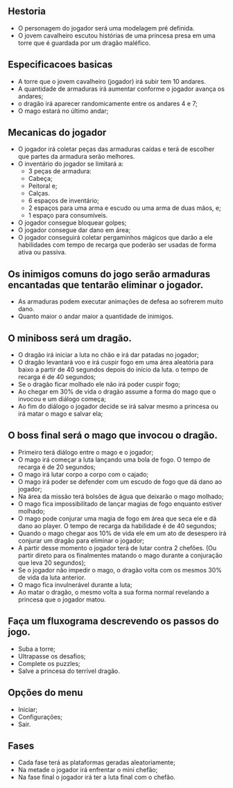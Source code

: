 ## Hestoria
 - O personagem do jogador será uma modelagem pré definida.
 - O jovem cavalheiro escutou histórias de uma princesa presa em uma torre que é guardada por um dragão maléfico.

## Especificacoes basicas
 - A torre que o jovem cavalheiro (jogador) irá subir tem 10 andares.
 - A quantidade de armaduras irá aumentar conforme o jogador avança os andares;
 - o dragão irá aparecer randomicamente entre os andares 4 e 7;
 - O mago estará no último andar;

## Mecanicas do jogador
 - O jogador irá coletar peças das armaduras caídas e terá de escolher que partes da armadura serão melhores.
 - O inventário do jogador se limitará a:
    - 3 peças de armadura:
    - Cabeça;
    - Peitoral e;
    - Calças.
    - 6 espaços de inventário;
    - 2 espaços para uma arma e escudo ou uma arma de duas mãos, e;
    - 1 espaço para consumíveis.
 - O jogador consegue bloquear golpes;
 - O jogador consegue dar dano em área;
 - O jogador conseguirá coletar pergaminhos mágicos que darão a ele habilidades com tempo de recarga que poderão ser usadas de forma ativa ou passiva.

## Os inimigos comuns do jogo serão armaduras encantadas que tentarão eliminar o jogador.
 - As armaduras podem executar animações de defesa ao sofrerem muito dano.
 - Quanto maior o andar maior a quantidade de inimigos.

## O miniboss será um dragão.
 - O dragão irá iniciar a luta no chão e irá dar patadas no jogador;
 - O dragão levantará voo e irá cuspir fogo em uma área aleatória para baixo a partir de 40 segundos depois do início da luta. o tempo de recarga é de 40 segundos;
 - Se o dragão ficar molhado ele não irá poder cuspir fogo;
 - Ao chegar em 30% de vida o dragão assume a forma do mago que o invocou e um diálogo começa;
 - Ao fim do diálogo o jogador decide se irá salvar mesmo a princesa ou irá matar o mago e salvar ela;

## O boss final será o mago que invocou o dragão.
 - Primeiro terá diálogo entre o mago e o jogador;
 - O mago irá começar a luta lançando uma bola de fogo. O tempo de recarga é de 20 segundos;
 - O mago irá lutar corpo a corpo com o cajado;
 - O mago irá poder se defender com um escudo de fogo que dá dano ao jogador;
 - Na área da missão terá bolsões de água que deixarão o mago molhado;
 - O mago fica impossibilitado de lançar magias de fogo enquanto estiver molhado;
 - O mago pode conjurar uma magia de fogo em área que seca ele e dá dano ao player. O tempo de recarga da habilidade é de 40 segundos;
 - Quando o mago chegar aos 10% de vida ele em um ato de desespero irá conjurar um dragão para eliminar o jogador;
 - A partir desse momento o jogador terá de lutar contra 2 chefões. (Ou partir direto para os finalmentes matando o mago durante a conjuração que leva 20 segundos);
 - Se o jogador não impedir o mago, o dragão volta com os mesmos 30% de vida da luta anterior.
 - O mago fica invulnerável durante a luta;
 - Ao matar o dragão, o mesmo volta a sua forma normal revelando a princesa que o jogador matou.

## Faça um fluxograma descrevendo os passos do jogo.
 - Suba a torre;
 - Ultrapasse os desafios;
 - Complete os puzzles;
 - Salve a princesa do terrível dragão.

## Opções do menu
 - Iniciar;
 - Configurações;
 - Sair.

## Fases
 - Cada fase terá as plataformas geradas aleatoriamente;
 - Na metade o jogador irá enfrentar o mini chefão;
 - Na fase final o jogador irá ter a luta final com o chefão.
